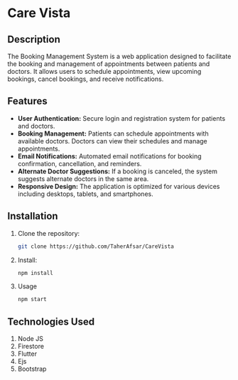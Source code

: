 # Care Vista
## Description
The Booking Management System is a web application designed to facilitate the booking and management of appointments between patients and doctors. It allows users to schedule appointments, view upcoming bookings, cancel bookings, and receive notifications.

## Features
- **User Authentication:** Secure login and registration system for patients and doctors.
- **Booking Management:** Patients can schedule appointments with available doctors. Doctors can view their schedules and manage appointments.
- **Email Notifications:** Automated email notifications for booking confirmation, cancellation, and reminders.
- **Alternate Doctor Suggestions:** If a booking is canceled, the system suggests alternate doctors in the same area.
- **Responsive Design:** The application is optimized for various devices including desktops, tablets, and smartphones.

## Installation
1. Clone the repository:
   ```bash
   git clone https://github.com/TaherAfsar/CareVista

2. Install:
   ```bash
   npm install
3. Usage
   ```bash
   npm start
   
## Technologies Used
1. Node JS
2. Firestore
3. Flutter
4. Ejs
5. Bootstrap


